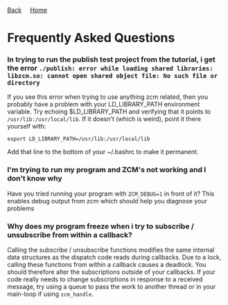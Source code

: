<a style="margin-right: 1rem;" href="javascript:history.go(-1)">Back</a>
[Home](../README.md)
# Frequently Asked Questions

### In trying to run the publish test project from the tutorial, i get the error `./publish: error while loading shared libraries: libzcm.so: cannot open shared object file: No such file or directory`

If you see this error when trying to use anything zcm related, then you probably have a problem with your LD\_LIBRARY\_PATH environment variable. Try echoing $LD\_LIBRARY\_PATH and verifying that it points to `/usr/lib:/usr/local/lib`. If it doesn't (which is weird), point it there yourself with:

    export LD_LIBRARY_PATH=/usr/lib:/usr/local/lib

Add that line to the bottom of your ~/.bashrc to make it permanent.



### I'm trying to run my program and ZCM's not working and I don't know why

Have you tried running your program with `ZCM_DEBUG=1` in front of it? This enables debug output from zcm which should help you diagnose your problems

### Why does my program freeze when i try to subscribe / unsubscribe from within a callback?

Calling the subscribe / unsubscribe functions modifies the same internal data structures as
the dispatch code reads during callbacks. Due to a lock, calling these functions from within a
callback causes a deadlock. You should therefore alter the subscriptions outside of your callbacks.
If your code really needs to change subscriptions in response to a received message, try using a queue
to pass the work to another thread or in your main-loop if using `zcm_handle`.
